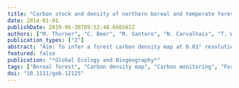 ```yaml
---
title: "Carbon stock and density of northern boreal and temperate forests"
date: 2014-01-01
publishDate: 2019-06-30T09:52:48.660561Z
authors: ["M. Thurner", "C. Beer", "M. Santoro", "N. Carvalhais", "T. Wutzler", "D. Schepaschenko", "A. Shvidenko", "E. Kompter", "B. Ahrens", "S.R. Levick", "C. Schmullius"]
publication_types: ["2"]
abstract: "Aim: To infer a forest carbon density map at 0.01° resolution from a radar remote sensing product for the estimation of carbon stocks in Northern Hemisphere boreal and temperate forests. Location: The study area extends from 30°N to 80°N, covering three forest biomes - temperate broadleaf and mixed forests (TBMF), temperate conifer forests (TCF) and boreal forests (BFT) - over three continents (North America, Europe and Asia). Methods: This study is based on a recently available growing stock volume (GSV) product retrieved from synthetic aperture radar data. Forest biomass and spatially explicit uncertainty estimates were derived from the GSV using existing databases of wood density and allometric relationships between biomass compartments (stem, branches, roots, foliage). We tested the resultant map against inventory-based biomass data from Russia, Europe and the USA prior to making intercontinent and interbiome carbon stock comparisons. Results: Our derived carbon density map agrees well with inventory data at regional scales (r2=0.70-0.90). While 40.7±15.7 petagram of carbon (PgC) are stored in BFT, TBMF and TCF contain 24.5±9.4PgC and 14.5±4.8 PgC, respectively. In terms of carbon density, we found 6.21±2.07kgC m-2 retained in TCF and 5.80±2.21kgC m-2 in TBMF, whereas BFT have a mean carbon density of 4.00±1.54kgC m-2. Indications of a higher carbon density in Europe compared with the other continents across each of the three biomes could not be proved to be significant. Main conclusions: The presented carbon density and corresponding uncertainty map give an insight into the spatial patterns of biomass and stand as a new benchmark to improve carbon cycle models and carbon monitoring systems. In total, we found 79.8±29.9PgC stored in northern boreal and temperate forests, with Asian BFT accounting for 22.1±8.3PgC. © 2013 The Authors."
featured: false
publication: "*Global Ecology and Biogeography*"
tags: ["Boreal forest", "Carbon density map", "Carbon monitoring", "Forest biomass", "Forest carbon stocks", "Global carbon cycle", "Growing stock volume", "SAR remote sensing", "Temperate forest"]
doi: "10.1111/geb.12125"
---
```


